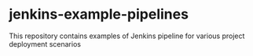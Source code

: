 # jenkins-example-pipelines

This repository contains examples of Jenkins pipeline for various project deployment scenarios
